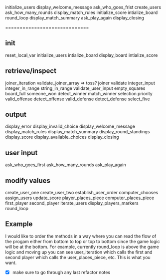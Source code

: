 initialize_users
display_welcome_message
ask_who_goes_frist
create_users
ask_how_many_rounds
display_match_rules
initialize_score
intialize_board
round_loop
display_match_summary
ask_play_again
display_closing

=============================
## init
reset_local_var
initialize_users
intialize_board
display_board
intialize_score

## retrieve/inspect
joiner_iteration
validate_joiner_array => toss?
joiner
validate integer_input
integer_in_range
string_in_range
validate_user_input
empty_squares
board_full
someone_won
detect_winner
match_winner
selection
priority
valid_offense
detect_offense
valid_defense
detect_defense
select_five

## output
display_error
display_invalid_choice
display_welcome_message
display_match_rules
display_match_summary
display_round_standings
display_score
display_available_choices
display_closing

## user input
ask_who_goes_first
ask_how_many_rounds
ask_play_again

## modify values
create_user_one
create_user_two
establish_user_order
computer_chooses
assign_users
update_score
player_places_piece
computer_places_piece
first_player
second_player
iterate_users 
display_players_markers
round_loop

## Example
I would like to order the methods in a way where you can read the flow of the progam either from bottom to top or top to bottom since the game logic will be at the bottom. For example, currently round_loop is above the game logic and moving up you can see user_iteration which calls the first and second player which calls the user_places_piece, etc. This is what you want.
- [x] make sure to go through any last refactor notes
